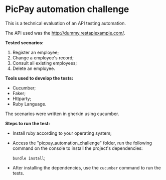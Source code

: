 # PicPay automation challenge

This is a technical evaluation of an API testing automation.

The API used was the http://dummy.restapiexample.com/.

**Tested scenarios:**
1) Register an employee;
2) Change a employee's record;
3) Consult all existing employees;
4) Delete an employee.

**Tools used to develop the tests:**
- Cucumber;
- Faker;
- Httparty;
- Ruby Language.

The scenarios were written in gherkin using cucumber.

**Steps to run the test:**
- Install ruby according to your operating system;
- Access the "picpay_automation_challenge" folder, run the following command on the console to install the project's dependencies:

     ```bundle install```;
- After installing the dependencies, use the ```cucumber``` command to run the tests.
